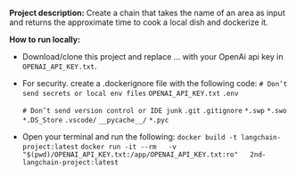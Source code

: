 **Project description:**
Create a chain that takes the name of an area as input and returns the approximate time to cook a local dish and dockerize it. 

**How to run locally:**
- Download/clone this project and replace ... with your OpenAi api key in `OPENAI_API_KEY.txt`.
  
- For security. create a .dockerignore file with the following code:
  `# Don’t send secrets or local env files`
  `OPENAI_API_KEY.txt`
  `.env`
  
  `# Don’t send version control or IDE junk`
  `.git`
  `.gitignore`
  `*.swp`
  `*.swo`
  `*.DS_Store`
  `.vscode/`
  `__pycache__/`
  `*.pyc`

- Open your terminal and run the following:
  `docker build -t langchain-project:latest`
  `docker run -it --rm   -v "$(pwd)/OPENAI_API_KEY.txt:/app/OPENAI_API_KEY.txt:ro"   2nd-langchain-project:latest`
  
